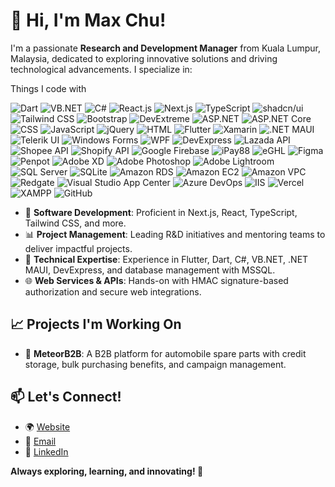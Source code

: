 # 👋 Hi, I'm Max Chu!

I'm a passionate **Research and Development Manager** from Kuala Lumpur, Malaysia, dedicated to exploring innovative solutions and driving technological advancements. I specialize in:

Things I code with

![Dart](https://img.shields.io/badge/Dart-0175C2?style=for-the-badge&logo=dart&logoColor=white)
![VB.NET](https://img.shields.io/badge/VB.NET-512BD4?style=for-the-badge&logo=.net&logoColor=white)
![C#](https://img.shields.io/badge/C%23-239120?style=for-the-badge&logo=c-sharp&logoColor=white)
![React.js](https://img.shields.io/badge/React-61DAFB?style=for-the-badge&logo=react&logoColor=black)
![Next.js](https://img.shields.io/badge/Next.js-000000?style=for-the-badge&logo=nextdotjs&logoColor=white)
![TypeScript](https://img.shields.io/badge/TypeScript-3178C6?style=for-the-badge&logo=typescript&logoColor=white)
![shadcn/ui](https://img.shields.io/badge/shadcn%2Fui-000000?style=for-the-badge)
![Tailwind CSS](https://img.shields.io/badge/Tailwind_CSS-38B2AC?style=for-the-badge&logo=tailwind-css&logoColor=white)
![Bootstrap](https://img.shields.io/badge/Bootstrap-563D7C?style=for-the-badge&logo=bootstrap&logoColor=white)
![DevExtreme](https://img.shields.io/badge/DevExtreme-00B3EE?style=for-the-badge)
![ASP.NET](https://img.shields.io/badge/ASP.NET-512BD4?style=for-the-badge&logo=.net&logoColor=white)
![ASP.NET Core](https://img.shields.io/badge/ASP.NET_Core-512BD4?style=for-the-badge&logo=.net&logoColor=white)
![CSS](https://img.shields.io/badge/CSS-1572B6?style=for-the-badge&logo=css3&logoColor=white)
![JavaScript](https://img.shields.io/badge/JavaScript-F7DF1E?style=for-the-badge&logo=javascript&logoColor=black)
![jQuery](https://img.shields.io/badge/jQuery-0769AD?style=for-the-badge&logo=jquery&logoColor=white)
![HTML](https://img.shields.io/badge/HTML5-E34F26?style=for-the-badge&logo=html5&logoColor=white)
![Flutter](https://img.shields.io/badge/Flutter-02569B?style=for-the-badge&logo=flutter&logoColor=white)
![Xamarin](https://img.shields.io/badge/Xamarin-3498DB?style=for-the-badge&logo=xamarin&logoColor=white)
![.NET MAUI](https://img.shields.io/badge/.NET_MAUI-512BD4?style=for-the-badge&logo=.net&logoColor=white)
![Telerik UI](https://img.shields.io/badge/Telerik_UI-512BD4?style=for-the-badge)
![Windows Forms](https://img.shields.io/badge/Windows%20Forms-0078D6?style=for-the-badge&logo=windows&logoColor=white)
![WPF](https://img.shields.io/badge/WPF-512BD4?style=for-the-badge)
![DevExpress](https://img.shields.io/badge/DevExpress-FF6600?style=for-the-badge)
![Lazada API](https://img.shields.io/badge/Lazada_API-FF5722?style=for-the-badge)
![Shopee API](https://img.shields.io/badge/Shopee_API-FF5722?style=for-the-badge)
![Shopify API](https://img.shields.io/badge/Shopify_API-7AB55C?style=for-the-badge&logo=shopify&logoColor=white)
![Google Firebase](https://img.shields.io/badge/Firebase-FFCA28?style=for-the-badge&logo=firebase&logoColor=black)
![iPay88](https://img.shields.io/badge/iPay88-FF5722?style=for-the-badge)
![eGHL](https://img.shields.io/badge/eGHL-FF5722?style=for-the-badge)
![Figma](https://img.shields.io/badge/Figma-F24E1E?style=for-the-badge&logo=figma&logoColor=white)
![Penpot](https://img.shields.io/badge/Penpot-00B2A9?style=for-the-badge)
![Adobe XD](https://img.shields.io/badge/Adobe_XD-FF61F6?style=for-the-badge&logo=adobexd&logoColor=white)
![Adobe Photoshop](https://img.shields.io/badge/Adobe_Photoshop-31A8FF?style=for-the-badge&logo=adobephotoshop&logoColor=white)
![Adobe Lightroom](https://img.shields.io/badge/Adobe_Lightroom-31A8FF?style=for-the-badge&logo=adobelightroom&logoColor=white)
![SQL Server](https://img.shields.io/badge/SQL_Server-CC2927?style=for-the-badge&logo=microsoftsqlserver&logoColor=white)
![SQLite](https://img.shields.io/badge/SQLite-003B57?style=for-the-badge&logo=sqlite&logoColor=white)
![Amazon RDS](https://img.shields.io/badge/Amazon_RDS-527FFF?style=for-the-badge&logo=amazonrds&logoColor=white)
![Amazon EC2](https://img.shields.io/badge/Amazon_EC2-FF9900?style=for-the-badge)
![Amazon VPC](https://img.shields.io/badge/Amazon_VPC-527FFF?style=for-the-badge)
![Redgate](https://img.shields.io/badge/Redgate-CC2927?style=for-the-badge)
![Visual Studio App Center](https://img.shields.io/badge/Visual_Studio_App_Center-512BD4?style=for-the-badge)
![Azure DevOps](https://img.shields.io/badge/Azure_DevOps-0078D7?style=for-the-badge&logo=azuredevops&logoColor=white)
![IIS](https://img.shields.io/badge/IIS-0078D7?style=for-the-badge)
![Vercel](https://img.shields.io/badge/Vercel-000000?style=for-the-badge&logo=vercel&logoColor=white)
![XAMPP](https://img.shields.io/badge/XAMPP-FB7A24?style=for-the-badge)
![GitHub](https://img.shields.io/badge/GitHub-181717?style=for-the-badge&logo=github&logoColor=white)

- 🚀 **Software Development**: Proficient in Next.js, React, TypeScript, Tailwind CSS, and more.
- 📊 **Project Management**: Leading R&D initiatives and mentoring teams to deliver impactful projects.
- 🔬 **Technical Expertise**: Experience in Flutter, Dart, C#, VB.NET, .NET MAUI, DevExpress, and database management with MSSQL.
- 🌐 **Web Services & APIs**: Hands-on with HMAC signature-based authorization and secure web integrations.

## 📈 Projects I'm Working On

- 🌟 **MeteorB2B**: A B2B platform for automobile spare parts with credit storage, bulk purchasing benefits, and campaign management.

## 📫 Let's Connect!

- 🌍 [Website](https://maxchu92-portfolio.vercel.app/)
- 📧 [Email](mailto:maxchu92@hotmail.com)
- 💼 [LinkedIn](https://www.linkedin.com/in/maxchu92/)

**Always exploring, learning, and innovating! 🚀**
